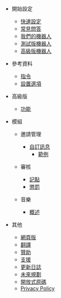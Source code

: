- 開始設定

  - [快速設定](/zh-TW/getting-started/quick-start.md)
  - [常見問答](/zh-TW/getting-started/faq.md)
  - [我們的機器人](/zh-TW/getting-started/our-bots.md)
  - [測試版機器人](/zh-TW/getting-started/alpha.md)
  - [高級版機器人](/zh-TW/getting-started/pro.md)

- 參考資料

  - [指令](/zh-TW/reference/commands.md)
  - [設置選項](/zh-TW/reference/settings.md)

- 高級版

  - [功能](/zh-TW/premium/features.md)

- 模組

  - 邀請管理

    - [自訂訊息](/zh-TW/modules/invites/custom-messages.md)
      - [範例](/zh-TW/modules/invites/examples.md)

  - 審核

    - [記點](/zh-TW/modules/moderation/strikes.md)
    - [懲罰](/zh-TW/modules/moderation/punishments.md)

  - 音樂

    - [概述](/zh-TW/modules/music/overview.md)

- 其他

  - [網頁版](/zh-TW/other/webpanel.md)
  - [翻譯](/zh-TW/other/translations.md)
  - [贊助](/zh-TW/other/donating.md)
  - [支援](/zh-TW/other/support.md)
  - [更新日誌](/zh-TW/other/changelog.md)
  - [未來規劃](/zh-TW/other/roadmap.md)
  - [開放式原碼](/zh-TW/other/open-source.md)
  - [Privacy Policy](/zh-TW/other/privacypolicy.md)
